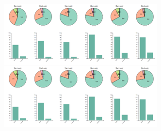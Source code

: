 ![Image alt](https://github.com/namdiana/data_vis/blob/master/lab4_politics/part1_nation_and_gender/Image1.png)
![Image alt](https://github.com/namdiana/data_vis/blob/master/lab4_politics/part1_nation_and_gender/Image1.png)
